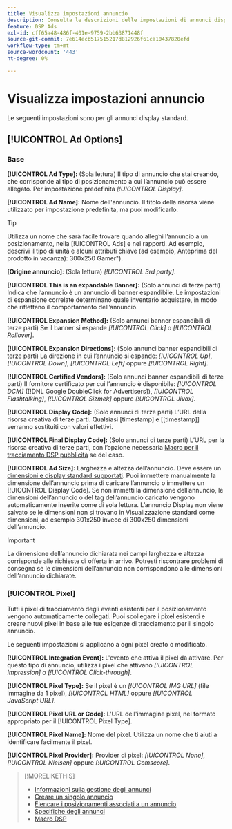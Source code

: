 ```yaml
---
title: Visualizza impostazioni annuncio
description: Consulta le descrizioni delle impostazioni di annunci disponibili per gli annunci display.
feature: DSP Ads
exl-id: cff65a48-486f-401e-9759-2bb63871448f
source-git-commit: 7e614ecb517515217d812926f61ca10437820efd
workflow-type: tm+mt
source-wordcount: '443'
ht-degree: 0%

---
```


# Visualizza impostazioni annuncio

Le seguenti impostazioni sono per gli annunci display standard.

## [!UICONTROL Ad Options]

### Base

**[!UICONTROL Ad Type]:** (Sola lettura) Il tipo di annuncio che stai creando, che corrisponde al tipo di posizionamento a cui l’annuncio può essere allegato. Per impostazione predefinita *[!UICONTROL Display]*.

**[!UICONTROL Ad Name]:** Nome dell&#39;annuncio. Il titolo della risorsa viene utilizzato per impostazione predefinita, ma puoi modificarlo.

>[!TIP]
>
> Utilizza un nome che sarà facile trovare quando alleghi l’annuncio a un posizionamento, nella [!UICONTROL Ads] e nei rapporti. Ad esempio, descrivi il tipo di unità e alcuni attributi chiave (ad esempio, Anteprima del prodotto in vacanza): 300x250 Gamer&quot;).

**\[Origine annuncio\]**: (Sola lettura) *[!UICONTROL 3rd party]*.

**[!UICONTROL This is an expandable Banner]:** (Solo annunci di terze parti) Indica che l’annuncio è un annuncio di banner espandibile. Le impostazioni di espansione correlate determinano quale inventario acquistare, in modo che riflettano il comportamento dell’annuncio.

**[!UICONTROL Expansion Method]:** (Solo annunci banner espandibili di terze parti) Se il banner si espande *[!UICONTROL Click]* o *[!UICONTROL Rollover]*.

**[!UICONTROL Expansion Directions]:** (Solo annunci banner espandibili di terze parti) La direzione in cui l’annuncio si espande: *[!UICONTROL Up]*, *[!UICONTROL Down]*, *[!UICONTROL Left]* oppure *[!UICONTROL Right]*.

**[!UICONTROL Certified Vendors]:** (Solo annunci banner espandibili di terze parti) Il fornitore certificato per cui l’annuncio è disponibile: *[!UICONTROL DCM]* ([!DNL Google DoubleClick for Advertisers]), *[!UICONTROL Flashtalking]*, *[!UICONTROL Sizmek]* oppure *[!UICONTROL Jivox]*.

**[!UICONTROL Display Code]:** (Solo annunci di terze parti) L’URL della risorsa creativa di terze parti. Qualsiasi [timestamp] e [[timestamp]] verranno sostituiti con valori effettivi.

**[!UICONTROL Final Display Code]:** (Solo annunci di terze parti) L’URL per la risorsa creativa di terze parti, con l’opzione necessaria [Macro per il tracciamento DSP pubblicità](/help/dsp/campaign-management/macros.md) se del caso.

**[!UICONTROL Ad Size]:** Larghezza e altezza dell’annuncio. Deve essere un [dimensioni e display standard supportati](ad-specs.md). Puoi immettere manualmente la dimensione dell’annuncio prima di caricare l’annuncio o immettere un [!UICONTROL Display Code]. Se non immetti la dimensione dell’annuncio, le dimensioni dell’annuncio o del tag dell’annuncio caricato vengono automaticamente inserite come di sola lettura. L’annuncio Display non viene salvato se le dimensioni non si trovano in Visualizzazione standard come dimensioni, ad esempio 301x250 invece di 300x250 dimensioni dell’annuncio.

>[!IMPORTANT]
>
> La dimensione dell’annuncio dichiarata nei campi larghezza e altezza corrisponde alle richieste di offerta in arrivo. Potresti riscontrare problemi di consegna se le dimensioni dell’annuncio non corrispondono alle dimensioni dell’annuncio dichiarate.

### [!UICONTROL Pixel]

Tutti i pixel di tracciamento degli eventi esistenti per il posizionamento vengono automaticamente collegati. Puoi scollegare i pixel esistenti e creare nuovi pixel in base alle tue esigenze di tracciamento per il singolo annuncio.

Le seguenti impostazioni si applicano a ogni pixel creato o modificato.

**[!UICONTROL Integration Event]:** L&#39;evento che attiva il pixel da attivare. Per questo tipo di annuncio, utilizza i pixel che attivano *[!UICONTROL Impression]* o *[!UICONTROL Click-through]*.

**[!UICONTROL Pixel Type]:** Se il pixel è un *[!UICONTROL IMG URL]* (file immagine da 1 pixel), *[!UICONTROL HTML]* oppure *[!UICONTROL JavaScript URL]*.

**[!UICONTROL Pixel URL or Code]:** L&#39;URL dell&#39;immagine pixel, nel formato appropriato per il [!UICONTROL Pixel Type].

**[!UICONTROL Pixel Name]:** Nome del pixel. Utilizza un nome che ti aiuti a identificare facilmente il pixel.

**[!UICONTROL Pixel Provider]:** Provider di pixel: *[!UICONTROL None]*, *[!UICONTROL Nielsen]* oppure *[!UICONTROL Comscore]*.

>[!MORELIKETHIS]
>
>* [Informazioni sulla gestione degli annunci](ad-about.md)
>* [Creare un singolo annuncio](ad-create.md)
>* [Elencare i posizionamenti associati a un annuncio](ad-list-placements.md)
>* [Specifiche degli annunci](ad-specs.md)
>* [Macro DSP](/help/dsp/campaign-management/macros.md)

